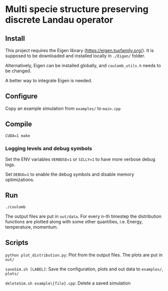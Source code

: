 # Multi specie structure preserving discrete Landau operator

## Install

This project requires the Eigen library (https://eigen.tuxfamily.org/). It is supposed to be downloaded and installed locally in `./Eigen/` folder.

Alternatively, Eigen can be installed globally, and `coulomb_utils.h` needs to be changed.

A better way to integrate Eigen is needed.

## Configure

Copy an example simulation from `examples/` to `main.cpp`

## Compile

`CUDA=1 make`

### Logging levels and debug symbols

Set the ENV variables `VERBOSE=1` or `SILLY=1` to have more verbose debug logs.

Set `DEBUG=1` to enable the debug symbols and disable memory optimizations.

## Run

`./coulomb`

The output files are put in `out/data`. For every n-th timestep the distribution functions are plotted along with some other quantities, i.e. Energy, temperature, momentum.

## Scripts

`python plot_distribution.py`: Plot from the output files. The plots are put in `out/`

`saveSim.sh [LABEL]`: Save the configuration, plots and out data to `examples/`, `plots/`

`deleteSim.sh example\{file}.cpp`: Delete a saved simulation






